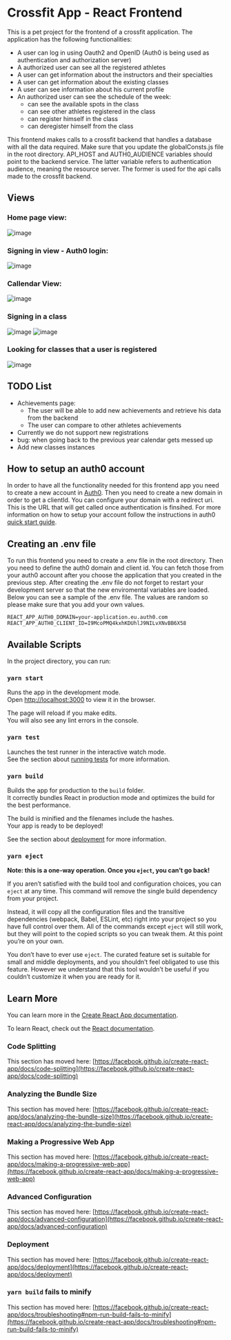 # Crossfit App - React Frontend

This is a pet project for the frontend of a crossfit application.
The application has the following functionalities:

- A user can log in using Oauth2 and OpenID (Auth0 is being used as authentication and authorization server)
- A authorized user can see all the registered athletes
- A user can get information about the instructors and their specialties
- A user can get information about the existing classes
- A user can see information about his current profile
- An authorized user can see the schedule of the week:
  - can see the available spots in the class
  - can see other athletes registered in the class
  - can register himself in the class
  - can deregister himself from the class

This frontend makes calls to a crossfit backend that handles a database with all the data required. Make sure that you update the globalConsts.js file in the root directory. API_HOST and AUTH0_AUDIENCE variables should point to the backend service. The latter variable refers to authentication audience, meaning the resource server. The former is used for the api calls made to the crossfit backend.

## Views

### Home page view:

![image](https://user-images.githubusercontent.com/34338768/103912088-26a68400-5107-11eb-8e91-45d70fbcd89e.png)

### Signing in view - Auth0 login:

![image](https://user-images.githubusercontent.com/34338768/103912155-3b831780-5107-11eb-9e57-7d9d4e377f4b.png)

### Callendar View:

![image](https://user-images.githubusercontent.com/34338768/103911513-6caf1800-5106-11eb-9032-94c2b3c3c5ba.png)

### Signing in a class

![image](https://user-images.githubusercontent.com/34338768/103911823-cfa0af00-5106-11eb-816f-a038f5523ba0.png)
![image](https://user-images.githubusercontent.com/34338768/103911753-b4ce3a80-5106-11eb-8d4e-98f0a648ed68.png)

### Looking for classes that a user is registered

![image](https://user-images.githubusercontent.com/34338768/103911978-024aa780-5107-11eb-8f0c-eddd261c77ff.png)

## TODO List

- Achievements page:
  - The user will be able to add new achievements and retrieve his data from the backend
  - The user can compare to other athletes achievements
- Currently we do not support new registrations
- bug: when going back to the previous year calendar gets messed up
- Add new classes instances

## How to setup an auth0 account

In order to have all the functionality needed for this frontend app you need
to create a new account in [Auth0](https://auth0.com/). Then you need to create a new domain
in order to get a clientId. You can configure your domain with a redirect uri.
This is the URL that will get called once authentication is finsihed. For
more information on how to setup your account follow the instructions in auth0 [quick start guide](https://auth0.com/docs/quickstart/spa/react).

## Creating an .env file

To run this frontend you need to create a .env file in the root directory. Then you
need to define the auth0 domain and client id. You can fetch those from your auth0 account after you choose the application that you created in the previous step. After
creating the .env file do not forget to restart your development server so that the
new enviromental variables are loaded. Below you can see a sample of the .env file.
The values are random so please make sure that you add your own values.

```
REACT_APP_AUTH0_DOMAIN=your-application.eu.auth0.com
REACT_APP_AUTH0_CLIENT_ID=I9McoPMQ4kxhKDUhlJ9NILvXNvBB6X58
```

## Available Scripts

In the project directory, you can run:

### `yarn start`

Runs the app in the development mode.\
Open [http://localhost:3000](http://localhost:3000) to view it in the browser.

The page will reload if you make edits.\
You will also see any lint errors in the console.

### `yarn test`

Launches the test runner in the interactive watch mode.\
See the section about [running tests](https://facebook.github.io/create-react-app/docs/running-tests) for more information.

### `yarn build`

Builds the app for production to the `build` folder.\
It correctly bundles React in production mode and optimizes the build for the best performance.

The build is minified and the filenames include the hashes.\
Your app is ready to be deployed!

See the section about [deployment](https://facebook.github.io/create-react-app/docs/deployment) for more information.

### `yarn eject`

**Note: this is a one-way operation. Once you `eject`, you can’t go back!**

If you aren’t satisfied with the build tool and configuration choices, you can `eject` at any time. This command will remove the single build dependency from your project.

Instead, it will copy all the configuration files and the transitive dependencies (webpack, Babel, ESLint, etc) right into your project so you have full control over them. All of the commands except `eject` will still work, but they will point to the copied scripts so you can tweak them. At this point you’re on your own.

You don’t have to ever use `eject`. The curated feature set is suitable for small and middle deployments, and you shouldn’t feel obligated to use this feature. However we understand that this tool wouldn’t be useful if you couldn’t customize it when you are ready for it.

## Learn More

You can learn more in the [Create React App documentation](https://facebook.github.io/create-react-app/docs/getting-started).

To learn React, check out the [React documentation](https://reactjs.org/).

### Code Splitting

This section has moved here: [https://facebook.github.io/create-react-app/docs/code-splitting](https://facebook.github.io/create-react-app/docs/code-splitting)

### Analyzing the Bundle Size

This section has moved here: [https://facebook.github.io/create-react-app/docs/analyzing-the-bundle-size](https://facebook.github.io/create-react-app/docs/analyzing-the-bundle-size)

### Making a Progressive Web App

This section has moved here: [https://facebook.github.io/create-react-app/docs/making-a-progressive-web-app](https://facebook.github.io/create-react-app/docs/making-a-progressive-web-app)

### Advanced Configuration

This section has moved here: [https://facebook.github.io/create-react-app/docs/advanced-configuration](https://facebook.github.io/create-react-app/docs/advanced-configuration)

### Deployment

This section has moved here: [https://facebook.github.io/create-react-app/docs/deployment](https://facebook.github.io/create-react-app/docs/deployment)

### `yarn build` fails to minify

This section has moved here: [https://facebook.github.io/create-react-app/docs/troubleshooting#npm-run-build-fails-to-minify](https://facebook.github.io/create-react-app/docs/troubleshooting#npm-run-build-fails-to-minify)
